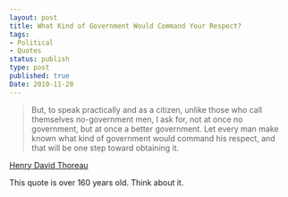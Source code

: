 ```yaml
---
layout: post
title: What Kind of Government Would Command Your Respect?
tags:
- Political
- Quotes
status: publish
type: post
published: true
Date: 2010-11-20
---
```


> But, to speak practically and as a citizen, unlike those who call 
themselves no-government men, I ask for, not at once no government, but at once
a better government. Let every man make known what kind of government would command
his respect, and that will be one step toward obtaining it.

[Henry David Thoreau](http://thoreau.eserver.org/civil1.html)

This quote is over 160 years old. Think about it.
